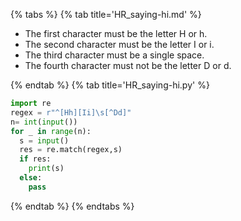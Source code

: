 {% tabs %}
{% tab title='HR_saying-hi.md' %}

* The first character must be the letter H or h.
* The second character must be the letter I or i.
* The third character must be a single space.
* The fourth character must not be the letter D or d.

{% endtab %}
{% tab title='HR_saying-hi.py' %}

```py
import re
regex = r"^[Hh][Ii]\s[^Dd]"
n= int(input())
for _ in range(n):
  s = input()
  res = re.match(regex,s)
  if res:
    print(s)
  else:
    pass
```

{% endtab %}
{% endtabs %}